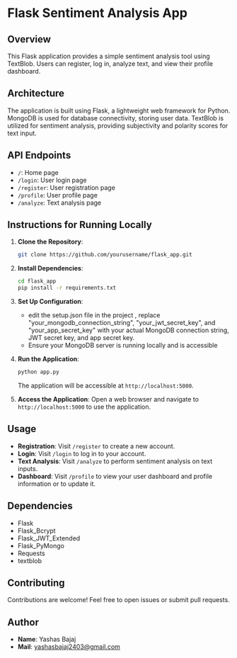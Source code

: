 # Flask Sentiment Analysis App

## Overview

This Flask application provides a simple sentiment analysis tool using TextBlob. Users can register, log in, analyze text, and view their profile dashboard.

## Architecture

The application is built using Flask, a lightweight web framework for Python. MongoDB is used for database connectivity, storing user data. TextBlob is utilized for sentiment analysis, providing subjectivity and polarity scores for text input.

## API Endpoints

- `/`: Home page
- `/login`: User login page
- `/register`: User registration page
- `/profile`: User profile page
- `/analyze`: Text analysis page

## Instructions for Running Locally

1. **Clone the Repository**:
   ```bash
   git clone https://github.com/yourusername/flask_app.git
   ```

2. **Install Dependencies**:
   ```bash
   cd flask_app
   pip install -r requirements.txt
   ```

3. **Set Up Configuration**:
   - edit the setup.json file in the project , replace "your_mongodb_connection_string", "your_jwt_secret_key", and "your_app_secret_key" with your actual MongoDB connection string, JWT secret key, and app secret key.
   - Ensure your MongoDB server is running locally and is accessible

4. **Run the Application**:
   ```bash
   python app.py
   ```
   The application will be accessible at `http://localhost:5000`.

5. **Access the Application**:
   Open a web browser and navigate to `http://localhost:5000` to use the application.

## Usage

- **Registration**: Visit `/register` to create a new account.
- **Login**: Visit `/login` to log in to your account.
- **Text Analysis**: Visit `/analyze` to perform sentiment analysis on text inputs.
- **Dashboard**: Visit `/profile` to view your user dashboard and profile information or to update it.

## Dependencies

- Flask
- Flask_Bcrypt
- Flask_JWT_Extended
- Flask_PyMongo
- Requests
- textblob

## Contributing

Contributions are welcome! Feel free to open issues or submit pull requests.

## Author

- **Name**: Yashas Bajaj
- **Mail**: yashasbajaj2403@gmail.com


